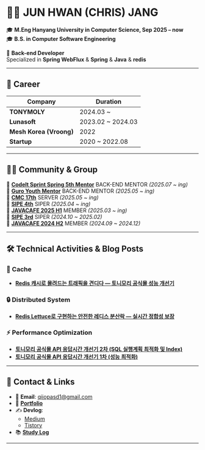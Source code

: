 # 👨‍💻 JUN HWAN (CHRIS) JANG

🎓 **M.Eng Hanyang University in Computer Science, Sep 2025 – now**   
🎓 **B.S. in Computer Software Engineering**

💼 **Back-end Developer**  
Specialized in **Spring WebFlux** & **Spring** & **Java** & **redis**

---

## 💼 Career

| Company        | Duration         |
|----------------|------------------|
| **TONYMOLY**   | 2024.03 ~        |
| **Lunasoft**   | 2023.02 ~ 2024.03|
| **Mesh Korea (Vroong)** | 2022           |
| **Startup**    | 2020 ~ 2022.08      |

---

## 🧑‍💻 Community & Group

🔗 [**CodeIt Sprint Spring 5th Mentor**](https://sprint.codeit.kr/track/backend-spring?utm_source=boottent_paid&utm_medium=display&utm_content=spring&) BACK-END MENTOR *(2025.07 ~ ing)* <br/>
🔗 [**Guro Youth Mentor**](https://www.guro.go.kr/www/selectBbsNttView.do?bbsNo=662&nttNo=218118&&pageUnit=10&searchCnd=SJ&searchKrwd=%EC%B2%AD%EB%85%84&key=1790&pageIndex=1) BACK-END MENTOR *(2025.05 ~ ing)* <br/>
🔗 [**CMC 17th**](https://cmc.makeus.in/) SERVER *(2025.05 ~ ing)* <br/>
🔗 [**SIPE 4th**](https://sipe.team/) SIPER *(2025.04 ~ ing)* <br/>
🔗 [**JAVACAFE 2025 H1**](https://phantom-sycamore-adc.notion.site/6b9f59a73665403fb49e767a399314e5) MEMBER *(2025.03 ~ ing)* <br/>
🔗 [**SIPE 3rd**](https://sipe.team/) SIPER *(2024.10 ~ 2025.02)* <br/>
🔗 [**JAVACAFE 2024 H2**](https://phantom-sycamore-adc.notion.site/6b9f59a73665403fb49e767a399314e5) MEMBER *(2024.09 ~ 2024.12)* <br/>

---

## 🛠️ Technical Activities & Blog Posts

### 📀 Cache
- [**Redis 캐시로 몰려드는 트래픽을 견디다 — 토니모리 공식몰 성능 개선기**](https://tonymoly-tech.medium.com/redis-cache-tonymoly-performance-c5a5e18ae83c)

### 🔒 Distributed System
- [**Redis Lettuce로 구현하는 안전한 레디스 분산락 — 실시간 정합성 보장**](https://tonymoly-tech.medium.com/redis-lettuce-distributed-lock-for-data-integrity-4bc5c8623f05)

### ⚡ Performance Optimization
- [**토니모리 공식몰 API 응답시간 개선기 2차 (SQL 실행계획 최적화 및 Index)**](https://tonymoly-tech.medium.com/tonymoly-api-query-optimization-ae84a4ca4f8b)
- [**토니모리 공식몰 API 응답시간 개선기 1차 (성능 최적화)**](https://chris-jang.medium.com/test-c0c0a158d72f)

---

## 🔗 Contact & Links

- 📧 **Email**: qiiopasd1@gmail.com  
- 📄 **[Portfolio](https://flawless-plough-56d.notion.site/_-6689449778ef47fc99ab98c1a974d998)**  
- ✍️ **Devlog**:  
  - [Medium](https://chris-jang.medium.com/list/engineering-6507a77522cd)  
  - [Tistory](https://devlogofchris.tistory.com/)  
- 📚 **[Study Log](https://bit.ly/3uM0Vtg)**

---
